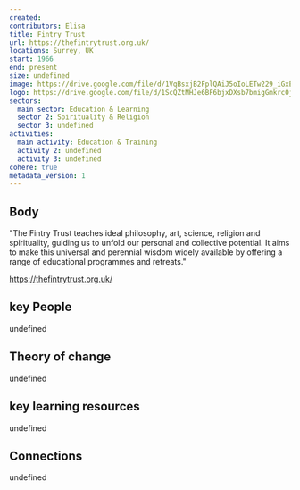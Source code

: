 ```yaml
---
created:
contributors: Elisa
title: Fintry Trust
url: https://thefintrytrust.org.uk/
locations: Surrey, UK
start: 1966
end: present
size: undefined
image: https://drive.google.com/file/d/1VqBsxjB2FplQAiJ5oIoLETw229_iGxEr/view?usp=drive_link
logo: https://drive.google.com/file/d/1ScQZtMHJe6BF6bjxDXsb7bmigGmkrc0j/view?usp=drive_link
sectors:
  main sector: Education & Learning
  sector 2: Spirituality & Religion
  sector 3: undefined
activities: 
  main activity: Education & Training
  activity 2: undefined
  activity 3: undefined
cohere: true
metadata_version: 1
---
```



## Body

"The Fintry Trust teaches ideal philosophy, art, science, religion and spirituality, guiding us to unfold our personal and collective potential. It aims to make this universal and perennial wisdom widely available by offering a range of educational programmes and retreats."

https://thefintrytrust.org.uk/

## key People

undefined

## Theory of change

undefined

## key learning resources

undefined

## Connections

undefined


